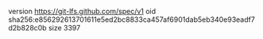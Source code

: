 version https://git-lfs.github.com/spec/v1
oid sha256:e856292613701611e5ed2bc8833ca457af6901dab5eb340e93eadf7d2b828c0b
size 3397
